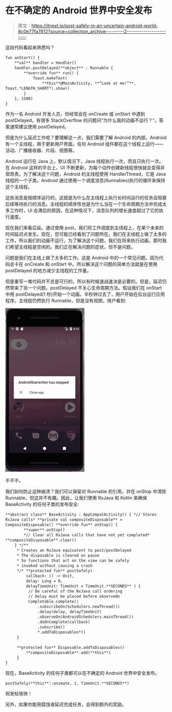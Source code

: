# 在不确定的 Android 世界中安全发布

> 原文：<https://itnext.io/post-safely-in-an-uncertain-android-world-8c0e77fa7812?source=collection_archive---------2----------------------->

这段代码看起来熟悉吗？

```
fun onStart() {
    **val** handler = Handler()
    handler.postDelayed(**object** : Runnable {
        **override fun** run() {
            Toast.makeText(
                **this**@MainActivity, **“Look at me!”**,          Toast.*LENGTH_SHORT*).show()
        }
    }, 1500)
}
```

作为一名 Android 开发人员，你经常会在 onCreate 或 onStart 中遇到 postDelayed。有很多 StackOverflow 的问题问“为什么我的动画不运行？”。答案通常建议使用 postDelayed。

但是为什么延迟工作呢？要理解这一点，我们需要了解 Android 的内部。Android 有一个主线程，用于更新用户界面。任何 Android 组件都在这个线程上运行——活动、广播接收器、片段、视图等。

Android 运行在 Java 上，默认情况下，Java 线程执行一次，而且只执行一次。在 Android 这样的平台上，UI 不断更新，为每个动作创建新线程很快就会变得非常昂贵。为了解决这个问题，Android 的主线程使用 HandlerThread，它是 Java 线程的一个子类。Android 通过使用一个调度消息(Runnables)执行的循环来保持这个主线程。

这些消息是按顺序运行的，这就是为什么在主线程上执行长时间运行的任务会阻塞后续等待执行的消息。主线程的顺序性也是为什么当在一个生命周期方法中完成太多工作时，UI 会滞后的原因，在这种情况下，消息队列的增长速度超过了它的执行速度。

现在我们来看后延。通过使用 post，我们将工作调度到主线程上，在某个未来的时间延迟点发生。现在，您可能已经看到了问题所在。我们在主线程上做了太多的工作，所以我们的动画不运行，为了解决这个问题，我们在将来执行动画，那时我们希望主线程是空闲的。我们正在解决问题的症状，但不是问题。

问题是我们在主线上做了太多的工作。这是 Android 中的一个常见问题，因为代码会卡在 onCreate 和 onStart 中。所以解决这个问题的简单方法就是在使用 postDelayed 的地方减少主线程的工作量。

但是重写一堆代码并不总是可行的。所以有时候速战速决是必要的。但是，延迟仍然带来了另一个问题。postDelayed 不关心生命周期方法。假设我们在 onStart 中用 postDelayed(1 秒)开始一个动画。半秒钟过去了，用户开始在后台运行应用程序。主线程仍然执行 Runnable，但是没有视图，用户看到:

![](img/3c29da4d3cbfe7d4899b0dbdab58aa81.png)

不不不。

我们如何防止这种崩溃？我们可以保留对 Runnable 的引用，并在 onStop 中清除 Runnable，但这并不有趣。因此，让我们使用 RxJava 和 Kotlin 来确保 BaseActivity 的任何子类的发布安全:

```
**abstract class** BaseActivity : AppCompatActivity() { *// Stores RxJava calls* **private val compositeDisposable** = CompositeDisposable() **override fun** onStop() {
        **super**.onStop()
        *// Clear all RxJava calls that have not yet completed* **compositeDisposable**.clear()
    } */**
     * Creates an RxJava equivalent to post/postDelayed
     * The disposable is cleared on pause
     * So functions that act on the view can be safely 
     * invoked without causing a crash
     */* **protected fun** postSafely(
         callback: () -> Unit,
         delay: Long = 0,
         delayTimeUnit: TimeUnit = TimeUnit.**SECONDS** ) {
          // Be careful of the RxJava call ordering
          // Delay must be placed before observeOn
          Completable.complete()
              .subscribeOn(Schedulers.newThread())
              .delay(delay, delayTimeUnit)
              .observeOn(AndroidSchedulers.mainThread())
              .doOnComplete(callback)
              .subscribe()
              *.addToDisposables*()
     }

     **protected fun** Disposable.addToDisposables()
         **compositeDisposable**.add(**this**)
     }
}
```

现在，BaseActivity 的任何子类都可以在不确定的 Android 世界中安全发布。

```
postSafely(**this**::animate, 1, TimeUnit.**SECONDS**)
```

祝发帖愉快！

另外，如果你能用腐蚀液延迟完成任务，会得到额外的奖励。